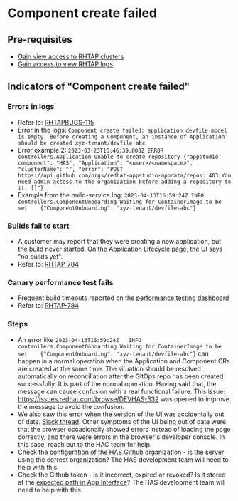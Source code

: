 # Component create failed

## Pre-requisites

* [Gain view access to RHTAP clusters](https://gitlab.cee.redhat.com/service/app-interface/-/blob/master/docs/stonesoup/sop/logs.md)
* [Gain access to view RHTAP logs](https://gitlab.cee.redhat.com/service/app-interface/-/blob/master/docs/stonesoup/sop/logs.md)

## Indicators of "Component create failed"

### Errors in logs

* Refer to: [RHTAPBUGS-115](https://issues.redhat.com/browse/RHTAPBUGS-115)
* Error in the logs: `Component create failed: application devfile model is empty. Before creating a Component, an instance of Application should be created xyz-tenant/devfile-abc` 
* Error example 2: `2023-03-23T16:46:39.803Z ERROR controllers.Application Unable to create repository {"appstudio-component": "HAS", "Application": "<user>/<namespace>", "clusterName": "", "error": "POST https://api.github.com/orgs/redhat-appstudio-appdata/repos: 403 You need admin access to the organization before adding a repository to it. []"}`
* Example from the build-service log: `2023-04-13T16:59:24Z	INFO	controllers.ComponentOnboarding	Waiting for ContainerImage to be set	{"ComponentOnboarding": "xyz-tenant/devfile-abc"}`

### Builds fail to start

* A customer may report that they were creating a new application, but the build never started. On the Application Lifecycle page, the UI says "no builds yet".
* Refer to: [RHTAP-784](https://issues.redhat.com/browse/RHTAP-784)

### Canary performance test fails

* Frequent build timeouts reported on the [performance testing dashboard](http://kibana.intlab.perf-infra.lab.eng.rdu2.redhat.com/app/dashboards#/view/01508c40-d5e0-11ed-a972-8971ce66b77d)
* Refer to: [RHTAP-784](https://issues.redhat.com/browse/RHTAP-784)

### Steps

* An error like `2023-04-13T16:59:24Z	INFO	controllers.ComponentOnboarding	Waiting for ContainerImage to be set	{"ComponentOnboarding": "xyz-tenant/devfile-abc"}` can happen in a normal operation when the Application and Component CRs are created at the same time. The situation should be resolved automatically on reconciliation after the GitOps repo has been created successfully. It is part of the normal operation. Having said that, the message can cause confusion with a real functional failure. This issue: https://issues.redhat.com/browse/DEVHAS-332 was opened to improve the message to avoid the confusion.
* We also saw this error when the version of the UI was accidentally out of date. [Slack thread](https://redhat-internal.slack.com/archives/C04F4NE15U1/p1681454135674519?thread_ts=1681329160.019999&cid=C04F4NE15U1). Other symptoms of the UI being out of date were that the browser occasionally showed errors instead of loading the page correctly, and there were errors in the browser's developer console. In this case, reach out to the HAC team for help.
* Check the [configuration of the HAS Github organization](https://github.com/redhat-appstudio/infra-deployments/blob/main/components/has/production/kustomization.yaml) - is the server using the correct organization?  The HAS development team will need to help with this.
* Check the Github token - is it incorrect, expired or revoked? Is it stored at the [expected path in App Interface](https://github.com/redhat-appstudio/infra-deployments/blob/main/components/has/production/has-github-token-patch.yaml)?  The HAS development team will need to help with this.
